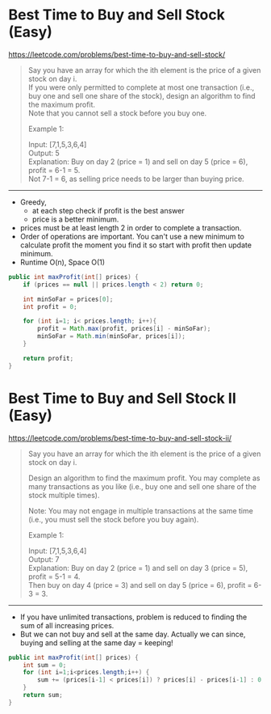 # Best Time to Buy and Sell Stock (Easy)
https://leetcode.com/problems/best-time-to-buy-and-sell-stock/

> Say you have an array for which the ith element is the price of a given stock on day i.  
> If you were only permitted to complete at most one transaction (i.e., buy one and sell one share of the stock), design an algorithm to find the maximum profit.  
> Note that you cannot sell a stock before you buy one.  
> 
> Example 1:
> 
> Input: [7,1,5,3,6,4]  
> Output: 5  
> Explanation: Buy on day 2 (price = 1) and sell on day 5 (price = 6), profit = 6-1 = 5.  
> Not 7-1 = 6, as selling price needs to be larger than buying price.
---
* Greedy, 
  * at each step check if profit is the best answer
  * price is a better minimum.
* prices must be at least length 2 in order to complete a transaction.
* Order of operations are important. You can't use a new minimum to calculate profit the moment you find it so start with profit then update minimum.
* Runtime O(n), Space O(1)

```java
public int maxProfit(int[] prices) {
    if (prices == null || prices.length < 2) return 0;

    int minSoFar = prices[0];
    int profit = 0;

    for (int i=1; i< prices.length; i++){
        profit = Math.max(profit, prices[i] - minSoFar);
        minSoFar = Math.min(minSoFar, prices[i]);
    }

    return profit;
}
```
# Best Time to Buy and Sell Stock II (Easy)
https://leetcode.com/problems/best-time-to-buy-and-sell-stock-ii/

> Say you have an array for which the ith element is the price of a given stock on day i.  
>
> Design an algorithm to find the maximum profit. You may complete as many transactions as you like (i.e., buy one and sell one share of the stock multiple times).  
>
> Note: You may not engage in multiple transactions at the same time (i.e., you must sell the stock before you buy again).  
>
> Example 1:  
>
> Input: [7,1,5,3,6,4]  
> Output: 7  
> Explanation: Buy on day 2 (price = 1) and sell on day 3 (price = 5), profit = 5-1 = 4.  
> Then buy on day 4 (price = 3) and sell on day 5 (price = 6), profit = 6-3 = 3.  
---
* If you have unlimited transactions, problem is reduced to finding the sum of all increasing prices.
* But we can not buy and sell at the same day. Actually we can since, buying and selling at the same day = keeping!

```java
public int maxProfit(int[] prices) {
    int sum = 0;
    for (int i=1;i<prices.length;i++) {
        sum += (prices[i-1] < prices[i]) ? prices[i] - prices[i-1] : 0; 
    }
    return sum;
}
```
